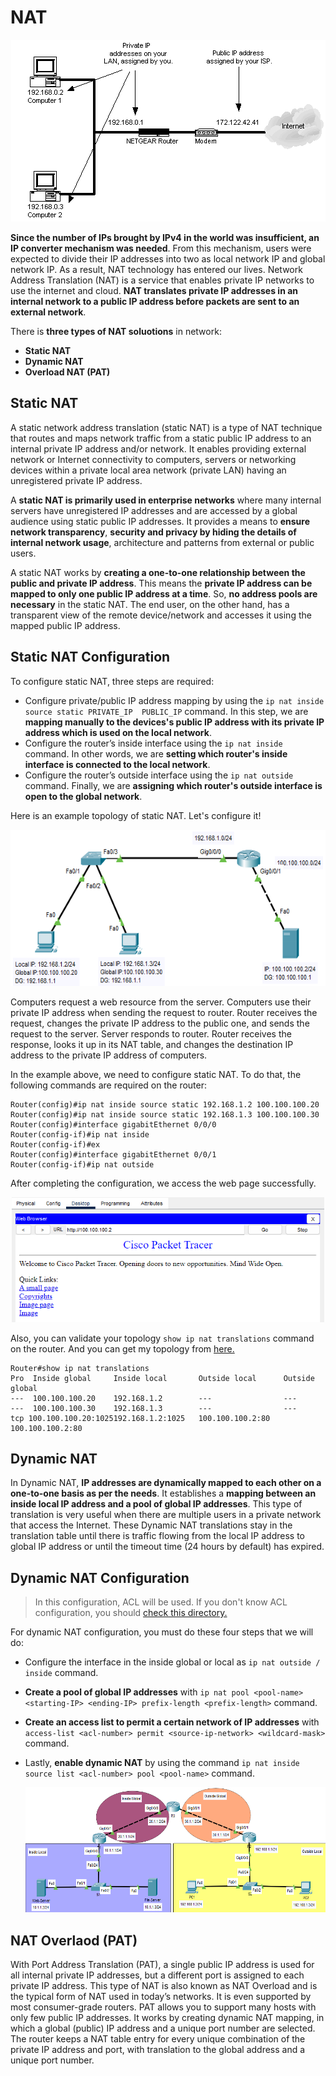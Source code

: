 # NAT

<p align="center"><img src="https://github.com/wasny0ps/Network-Notes/blob/main/1x2%20-%20NAT/src/NAT.gif"></p>

**Since the number of IPs brought by IPv4 in the world was insufficient, an IP converter mechanism was needed**. From this mechanism, users were expected to divide their IP addresses into two as local network IP and global network IP. As a result, NAT technology has entered our lives. Network Address Translation (NAT) is a service that enables private IP networks to use the internet and cloud. **NAT translates private IP addresses in an internal network to a public IP address before packets are sent to an external network**.

There is **three types of NAT soluotions** in network:
- **Static NAT**
- **Dynamic NAT**
- **Overload NAT (PAT)**

## Static NAT

A static network address translation (static NAT) is a type of NAT technique that routes and maps network traffic from a static public IP address to an internal private IP address and/or network. It enables providing external network or Internet connectivity to computers, servers or networking devices within a private local area network (private LAN) having an unregistered private IP address.

A **static NAT is primarily used in enterprise networks** where many internal servers have unregistered IP addresses and are accessed by a global audience using static public IP addresses. It provides a means to **ensure network transparency**, **security and privacy by hiding the details of internal network usage**, architecture and patterns from external or public users.

A static NAT works by **creating a one-to-one relationship between the public and private IP address**. This means the **private IP address can be mapped to only one public IP address at a time**. So, **no address pools are necessary** in the static NAT. The end user, on the other hand, has a transparent view of the remote device/network and accesses it using the mapped public IP address.

## Static NAT Configuration

To configure static NAT, three steps are required:

- Configure private/public IP address mapping by using the `ip nat inside source static PRIVATE_IP  PUBLIC_IP` command. In this step, we are **mapping manually to the devices's public IP address with its private IP address which is used on the local network**.
- Configure the router’s inside interface using the `ip nat inside` command. In other words, we are **setting which router's inside interface is connected to the local network**.
- Configure the router’s outside interface using the `ip nat outside` command. Finally, we are **assigning which router's outside interface is open to the global network**.

Here is an example topology of static NAT. Let's configure it!

<p align="center"><img height="250" src="https://github.com/wasny0ps/Network-Notes/blob/main/1x2%20-%20NAT/src/staticnat_topology.png"></p>

Computers request a web resource from the server. Computers use their private IP address when sending the request to router. Router receives the request, changes the private IP address to the public one, and sends the request to the server. Server responds to router. Router receives the response, looks it up in its NAT table, and changes the destination IP address to the private IP address of computers.

In the example above, we need to configure static NAT. To do that, the following commands are required on the router:

```
Router(config)#ip nat inside source static 192.168.1.2 100.100.100.20
Router(config)#ip nat inside source static 192.168.1.3 100.100.100.30
Router(config)#interface gigabitEthernet 0/0/0
Router(config-if)#ip nat inside
Router(config-if)#ex
Router(config)#interface gigabitEthernet 0/0/1
Router(config-if)#ip nat outside
```

After completing the configuration, we access the web page successfully.

<p align="center"><img height="200" src="https://github.com/wasny0ps/Network-Notes/blob/main/1x2%20-%20NAT/src/web_page.png"></p>

Also, you can validate your topology `show ip nat translations` command on the router. And you can get my topology from [here.](https://github.com/wasny0ps/Network-Notes/blob/main/1x2%20-%20NAT/src/Static_NAT.pkt)

```
Router#show ip nat translations 
Pro  Inside global     Inside local       Outside local      Outside global
---  100.100.100.20    192.168.1.2        ---                ---
---  100.100.100.30    192.168.1.3        ---                ---
tcp 100.100.100.20:1025192.168.1.2:1025   100.100.100.2:80   100.100.100.2:80
```

## Dynamic NAT

In Dynamic NAT, **IP addresses are dynamically mapped to each other on a one-to-one basis as per the needs**. It establishes a **mapping between an inside local IP address and a pool of global IP addresses**. This type of translation is very useful when there are multiple users in a private network that access the Internet. These Dynamic NAT translations stay in the translation table until there is traffic flowing from the local IP address to global IP address or until the timeout time (24 hours by default) has expired.

## Dynamic NAT Configuration

> In this configuration, ACL will be used. If you don't know ACL configuration, you should [check this directory.](https://github.com/wasny0ps/Network-Notes/tree/main/1x1%20-%20Access%20Control%20Lists) 

For dynamic NAT configuration, you must do these four steps that we will do:

- Configure the interface in the inside global or local as `ip nat outside / inside` command.
- **Create a pool of global IP addresses** with `ip nat pool <pool-name> <starting-IP> <ending-IP> prefix-length <prefix-length>` command.
- **Create an access list to permit a certain network of IP addresses** with `access-list <acl-number> permit <source-ip-network> <wildcard-mask>` command.
- Lastly, **enable dynamic NAT** by using the command `ip nat inside source list <acl-number> pool <pool-name>` command.

  <p align="center"><img height="200" src="https://github.com/wasny0ps/Network-Notes/blob/main/1x2%20-%20NAT/src/dynamic_NAT_topology.png"></p>


## NAT Overlaod (PAT)

With Port Address Translation (PAT), a single public IP address is used for all internal private IP addresses, but a different port is assigned to each private IP address. This type of NAT is also known as NAT Overload and is the typical form of NAT used in today’s networks. It is even supported by most consumer-grade routers. PAT allows you to support many hosts with only few public IP addresses. It works by creating dynamic NAT mapping, in which a global (public) IP address and a unique port number are selected. The router keeps a NAT table entry for every unique combination of the private IP address and port, with translation to the global address and a unique port number.


